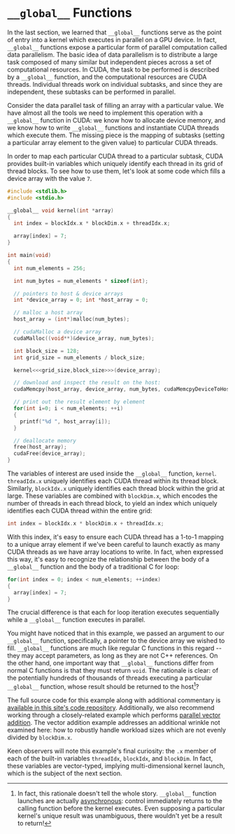 # `__global__` Functions

In the last section, we learned that `__global__` functions serve as the point of
entry into a kernel which executes in parallel on a GPU device. In fact,
`__global__` functions expose a particular form of parallel computation
called data parallelism. The basic idea of data parallelism is to
distribute a large task composed of many similar but independent pieces
across a set of computational resources. In CUDA, the task to be
performed is described by a `__global__` function, and the computational
resources are CUDA threads. Individual threads work on individual
subtasks, and since they are independent, these subtasks can be performed
in parallel.

Consider the data parallel task of filling an array with a particular value. We
have almost all the tools we need to implement this operation with a `__global__`
function in CUDA: we know how to allocate device memory, and we know how to
write `__global__` functions and instantiate CUDA threads which execute them. The
missing piece is the mapping of subtasks (setting a particular array element to
the given value) to particular CUDA threads.

In order to map each particular CUDA thread to a particular subtask, CUDA
provides built-in variables which uniquely identify each thread in its grid of
thread blocks. To see how to use them, let's look at some code which fills a
device array with the value `7`.

```c++
#include <stdlib.h>
#include <stdio.h>

__global__ void kernel(int *array)
{
  int index = blockIdx.x * blockDim.x + threadIdx.x;

  array[index] = 7;
}

int main(void)
{
  int num_elements = 256;

  int num_bytes = num_elements * sizeof(int);

  // pointers to host & device arrays
  int *device_array = 0; int *host_array = 0;

  // malloc a host array
  host_array = (int*)malloc(num_bytes);

  // cudaMalloc a device array
  cudaMalloc((void**)&device_array, num_bytes);

  int block_size = 128;
  int grid_size = num_elements / block_size;

  kernel<<<grid_size,block_size>>>(device_array);

  // download and inspect the result on the host:
  cudaMemcpy(host_array, device_array, num_bytes, cudaMemcpyDeviceToHost);

  // print out the result element by element
  for(int i=0; i < num_elements; ++i)
  {
    printf("%d ", host_array[i]);
  }

  // deallocate memory
  free(host_array);
  cudaFree(device_array);
}
```

The variables of interest are used inside the `__global__` function, `kernel`. `threadIdx.x` uniquely identifies each CUDA thread within its thread block. Similarly, `blockIdx.x` uniquely identifies each thread block within the grid at large. These variables are combined with `blockDim.x`, which encodes the number of threads in each thread block, to yield an index which uniquely identifies each CUDA thread within the entire grid:

```c++
int index = blockIdx.x * blockDim.x + threadIdx.x;
```

With this index, it's easy to ensure each CUDA thread has a 1-to-1 mapping to a unique array element if we've been careful to launch exactly as many CUDA threads as we have array locations to write. In fact, when expressed this way, it's easy to recognize the relationship between the body of a `__global__` function and the body of a traditional C for loop:

```c++
for(int index = 0; index < num_elements; ++index)
{
  array[index] = 7;
}
```

The crucial difference is that each for loop iteration executes sequentially
while a `__global__` function executes in parallel.

You might have noticed that in this example, we passed an argument to our
`__global__` function, specifically, a pointer to the device array we wished to
fill. `__global__` functions are much like regular C functions in this regard
-- they may accept parameters, as long as they are not C++ references. On the
other hand, one important way that `__global__` functions differ from normal C
functions is that they must return `void`. The rationale is clear: of the
potentially hundreds of thousands of threads executing a particular
`__global__` function, whose result should be returned to the host[^1]?

The full source code for this example along with additional commentary is
[available in this site's code repository](global_functions.cu). Additionally,
we also recommend working through a closely-related example which performs
[parallel vector addition](vector_addition.cu). The vector addition example
addresses an additional wrinkle not examined here: how to robustly handle
workload sizes which are not evenly divided by `blockDim.x`.

Keen observers will note this example's final curiosity: the `.x` member of
each of the built-in variables `threadIdx`, `blockIdx`, and `blockDim`. In
fact, these variables are vector-typed, implying multi-dimensional kernel
launch, which is the subject of the next section.


[^1]: In fact, this rationale doesn't tell the whole story. `__global__`
function launches are actually [asynchronous](http://en.wikipedia.org/wiki/Asynchronous_I/O):
control immediately returns to the calling function before the kernel executes.
Even supposing a particular kernel's unique result was unambiguous, there
wouldn't yet be a result to return!

